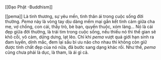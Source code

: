 [[Đạo Phật -Buddhism]]

[[pema]] Là tình thương, sự yêu mến, tình thân ái trong cuộc sống đời thường. _Pema_ này là vòng tay dịu dàng mềm mại gắn kết tình cảm giữa cha mẹ, vợ chồng, con cái, thầy trò, bè bạn, quyến thuộc, xóm làng... Nó là cái đẹp giữa đời thường, là trái tim trong cuộc sống, nếu thiếu nó thì thế gian sẽ khô cỗi, vô cảm, dửng dưng, lạt lẽo. Chỉ khi _pema_ vượt quá giới hạn sinh ra đam luyến, dính mắc, đem lại sầu bi ưu não cho nhau thì không còn giữ được tính chất đẹp của nó nữa, đã bước sang dạng khác rồi. Như thế, _pema_ cũng chưa phải là dục, là tham, là ái gì cả.